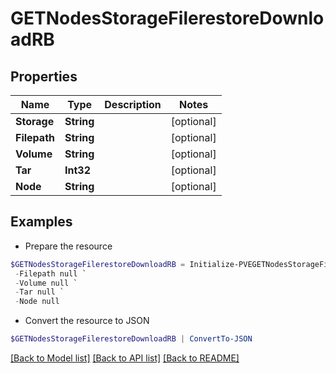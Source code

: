 # GETNodesStorageFilerestoreDownloadRB
## Properties

Name | Type | Description | Notes
------------ | ------------- | ------------- | -------------
**Storage** | **String** |  | [optional] 
**Filepath** | **String** |  | [optional] 
**Volume** | **String** |  | [optional] 
**Tar** | **Int32** |  | [optional] 
**Node** | **String** |  | [optional] 

## Examples

- Prepare the resource
```powershell
$GETNodesStorageFilerestoreDownloadRB = Initialize-PVEGETNodesStorageFilerestoreDownloadRB  -Storage null `
 -Filepath null `
 -Volume null `
 -Tar null `
 -Node null
```

- Convert the resource to JSON
```powershell
$GETNodesStorageFilerestoreDownloadRB | ConvertTo-JSON
```

[[Back to Model list]](../README.md#documentation-for-models) [[Back to API list]](../README.md#documentation-for-api-endpoints) [[Back to README]](../README.md)

